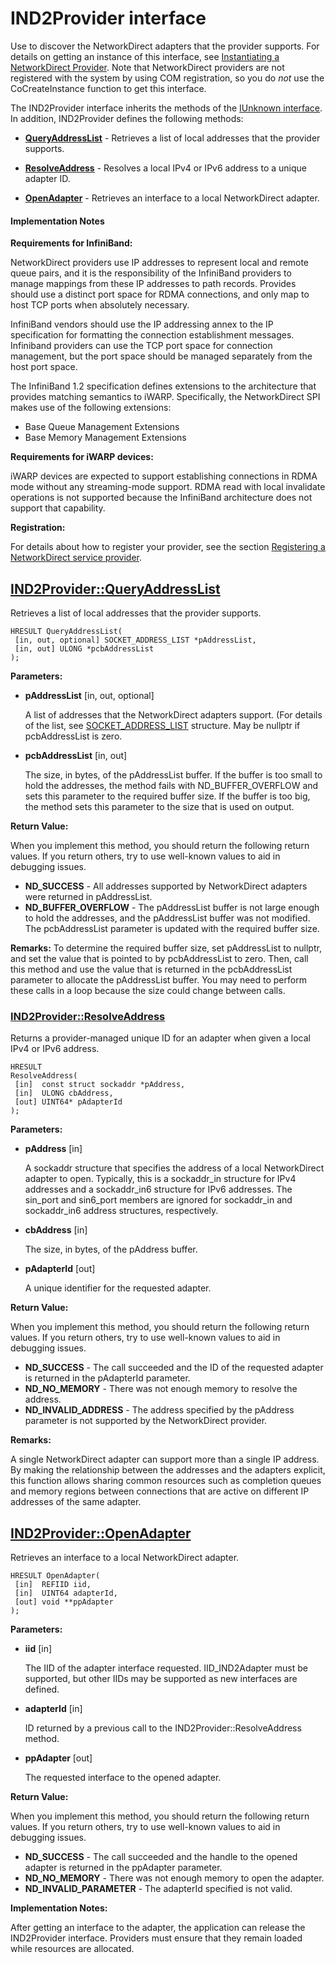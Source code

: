 # IND2Provider interface

Use to discover the NetworkDirect adapters that the provider supports.
For details on getting an instance of this interface, see [Instantiating a NetworkDirect Provider](./NetworkDirectSPI.md#instantiate-provider). Note that NetworkDirect providers are not registered with the system by using COM registration, so you do _not_ use the CoCreateInstance function to get this interface.

The IND2Provider interface inherits the methods of the [IUnknown interface](https://docs.microsoft.com/windows/desktop/api/unknwn/nn-unknwn-iunknown).
In addition, IND2Provider defines the following methods:

- [__QueryAddressList__](#query-address-list) - Retrieves a list of local addresses that the provider supports.

- [__ResolveAddress__](#resolve-address) - Resolves a local IPv4 or IPv6 address to a unique adapter ID.

- [__OpenAdapter__](#open-adapter) - Retrieves an interface to a local NetworkDirect adapter.

#### Implementation Notes

__Requirements for InfiniBand:__

NetworkDirect providers use IP addresses to represent local and remote queue pairs, and it is the responsibility of the InfiniBand providers to manage mappings from these IP addresses to path records. Provides should use a distinct port space for RDMA connections, and only map to host TCP ports when absolutely necessary.

InfiniBand vendors should use the IP addressing annex to the IP specification for formatting the connection establishment messages. Infiniband providers can use the TCP port space for connection management, but the port space should be managed separately from the host port space.

The InfiniBand 1.2 specification defines extensions to the architecture that provides matching semantics to iWARP. Specifically, the NetworkDirect SPI makes use of the following extensions:
- Base Queue Management Extensions
- Base Memory Management Extensions

__Requirements for iWARP devices:__

iWARP devices are expected to support establishing connections in RDMA mode without any streaming-mode support. RDMA read with local invalidate operations is not supported because the InfiniBand architecture does not support that capability.

__Registration:__

For details about how to register your provider, see the section [Registering a NetworkDirect service provider](./NetworkDirectSPI.md#register-provider).

## [IND2Provider::QueryAddressList](#query-address-list)
Retrieves a list of local addresses that the provider supports.

```
HRESULT QueryAddressList(
 [in, out, optional] SOCKET_ADDRESS_LIST *pAddressList,
 [in, out] ULONG *pcbAddressList
);
```

__Parameters:__

- __pAddressList__ [in, out, optional]

  A list of addresses that the NetworkDirect adapters support. (For details of the list, see [SOCKET_ADDRESS_LIST](https://docs.microsoft.com/windows/desktop/api/ws2def/ns-ws2def-_socket_address_list) structure. May be nullptr if pcbAddressList is zero.

- __pcbAddressList__ [in, out] 

  The size, in bytes, of the pAddressList buffer. If the buffer is too small to hold the addresses, the method fails with ND_BUFFER_OVERFLOW and sets this parameter to the required buffer size. If the buffer is too big, the method sets this parameter to the size that is used on output.

__Return Value:__

When you implement this method, you should return the following return values. If you return others, try to use well-known values to aid in debugging issues.

- __ND_SUCCESS__ - All addresses supported by NetworkDirect adapters were returned in pAddressList.
- __ND_BUFFER_OVERFLOW__ - The pAddressList buffer is not large enough to hold the addresses, and the pAddressList buffer was not modified. The pcbAddressList parameter is updated with the required buffer size.

__Remarks:__
To determine the required buffer size, set pAddressList to nullptr, and set the value that is pointed to by pcbAddressList to zero. Then, call this method and use the value that is returned in the pcbAddressList parameter to allocate the pAddressList buffer. You may need to perform these calls in a loop because the size could change between calls.

### [IND2Provider::ResolveAddress](#resolve-address)
Returns a provider-managed unique ID for an adapter when given a local IPv4 or IPv6 address.

```
HRESULT
ResolveAddress(
 [in]  const struct sockaddr *pAddress,
 [in]  ULONG cbAddress,
 [out] UINT64* pAdapterId
);
```

__Parameters:__
- __pAddress__ [in]

  A sockaddr structure that specifies the address of a local NetworkDirect adapter to open. Typically, this is a sockaddr_in structure for IPv4 addresses and a sockaddr_in6 structure for IPv6 addresses. The sin_port and sin6_port members are ignored for sockaddr_in and sockaddr_in6 address structures, respectively.
- __cbAddress__ [in] 

  The size, in bytes, of the pAddress buffer.
- __pAdapterId__ [out] 

  A unique identifier for the requested adapter. 

__Return Value:__

When you implement this method, you should return the following return values. If you return others, try to use well-known values to aid in debugging issues.

- __ND_SUCCESS__ - The call succeeded and the ID of the requested adapter is returned in the pAdapterId parameter.
- __ND_NO_MEMORY__ - There was not enough memory to resolve the address.
- __ND_INVALID_ADDRESS__ - The address specified by the pAddress parameter is not supported by the NetworkDirect provider.

__Remarks:__

A single NetworkDirect adapter can support more than a single IP address. By making the relationship between the addresses and the adapters explicit, this function allows sharing common resources such as completion queues and memory regions between connections that are active on different IP addresses of the same adapter.


## [IND2Provider::OpenAdapter](#open-adapter)
Retrieves an interface to a local NetworkDirect adapter.

```
HRESULT OpenAdapter(
 [in]  REFIID iid, 
 [in]  UINT64 adapterId,
 [out] void **ppAdapter
);
```

__Parameters:__
- __iid__ [in]

  The IID of the adapter interface requested. IID_IND2Adapter must be supported, but other IIDs may be supported as new interfaces are defined.
- __adapterId__ [in] 

  ID returned by a previous call to the IND2Provider::ResolveAddress method.
- __ppAdapter__ [out] 
  
  The requested interface to the opened adapter. 

__Return Value:__

When you implement this method, you should return the following return values. If you return others, try to use well-known values to aid in debugging issues.

- __ND_SUCCESS__ - The call succeeded and the handle to the opened adapter is returned in the ppAdapter parameter.
- __ND_NO_MEMORY__ - There was not enough memory to open the adapter.
- __ND_INVALID_PARAMETER__ - The adapterId specified is not valid.

__Implementation Notes:__

After getting an interface to the adapter, the application can release the IND2Provider interface. Providers must ensure that they remain loaded while resources are allocated.
